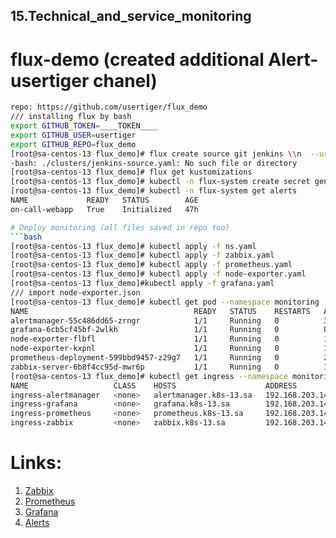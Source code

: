 ## 15.Technical_and_service_monitoring

# flux-demo (created additional Alert-usertiger chanel)
```bash
repo: https://github.com/usertiger/flux_demo
/// installing flux by bash
export GITHUB_TOKEN=____TOKEN____
export GITHUB_USER=usertiger
export GITHUB_REPO=flux_demo
[root@sa-centos-13 flux_demo]# flux create source git jenkins \\n  --url=https://github.com/usertiger/flux_demo.git \\n  --branch=main \\n  --interval=1m \\n  --export > ./clusters/jenkins-source.yaml
-bash: ./clusters/jenkins-source.yaml: No such file or directory
[root@sa-centos-13 flux_demo]# flux get kustomizations
[root@sa-centos-13 flux_demo]# kubectl -n flux-system create secret generic slack-url \--from-literal=address=https://hooks.slack.com/services/
[root@sa-centos-13 flux_demo]# kubectl -n flux-system get alerts
NAME             READY   STATUS        AGE
on-call-webapp   True    Initialized   47h

# Deploy monitoring (all files saved in repo too)
```bash
[root@sa-centos-13 flux_demo]# kubectl apply -f ns.yaml
[root@sa-centos-13 flux_demo]# kubectl apply -f zabbix.yaml
[root@sa-centos-13 flux_demo]# kubectl apply -f prometheus.yaml
[root@sa-centos-13 flux_demo]# kubectl apply -f node-exporter.yaml
[root@sa-centos-13 flux_demo]#kubectl apply -f grafana.yaml
/// import node-exporter.json
[root@sa-centos-13 flux_demo]# kubectl get pod --namespace monitoring
NAME                                     READY   STATUS    RESTARTS   AGE
alertmanager-55c486dd65-zrngr            1/1     Running   0          33m
grafana-6cb5cf45bf-2wlkh                 1/1     Running   0          87m
node-exporter-flbfl                      1/1     Running   0          102m
node-exporter-kxpnl                      1/1     Running   0          102m
prometheus-deployment-599bbd9457-z29g7   1/1     Running   0          2d4h
zabbix-server-6b8f4cc95d-mwr6p           1/1     Running   0          153m
[root@sa-centos-13 flux_demo]# kubectl get ingress --namespace monitoring
NAME                   CLASS    HOSTS                    ADDRESS          PORTS   AGE
ingress-alertmanager   <none>   alertmanager.k8s-13.sa   192.168.203.14   80      33m
ingress-grafana        <none>   grafana.k8s-13.sa        192.168.203.14   80      87m
ingress-prometheus     <none>   prometheus.k8s-13.sa     192.168.203.14   80      2d4h
ingress-zabbix         <none>   zabbix.k8s-13.sa         192.168.203.14   80      153m
```

# Links:
1. [Zabbix](https://github.com/usertiger/sa.it-academy.by/tree/md-sa2-18-21/Anton_Usertiger/15.monitoring/demo/zabbix.png)
2. [Prometheus](https://github.com/usertiger/sa.it-academy.by/tree/md-sa2-18-21/Anton_Usertiger/15.monitoring/demo/prometheus.png)
3. [Grafana](https://github.com/usertiger/sa.it-academy.by/tree/md-sa2-18-21/Anton_Usertiger/15.monitoring/demo/grafana.png)
4. [Alerts](https://github.com/usertiger/sa.it-academy.by/tree/md-sa2-18-21/Anton_Usertiger/15.monitoring/demo/alerts.png)